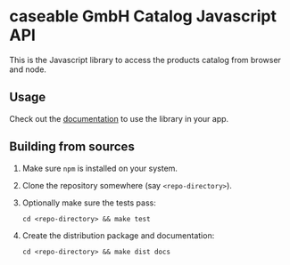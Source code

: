 # caseable GmbH Catalog Javascript API

This is the Javascript library to access the products catalog from browser and node.

## Usage

Check out the [documentation](https://rawgit.com/caseable/caseable-catalog-js/master/docs/)
to use the library in your app.

## Building from sources

1. Make sure `npm` is installed on your system.
2. Clone the repository somewhere (say `<repo-directory>`).
3. Optionally make sure the tests pass:

    ```cd <repo-directory> && make test```
4. Create the distribution package and documentation:

    ```cd <repo-directory> && make dist docs```
